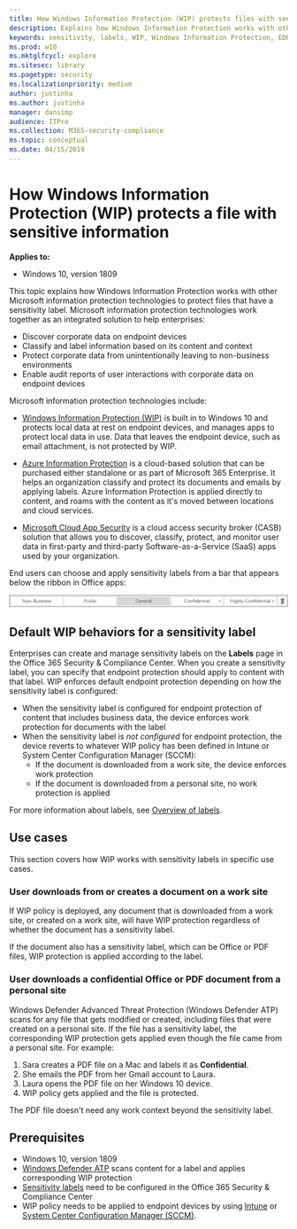 ```yaml
---
title: How Windows Information Protection (WIP) protects files with sensitivive label (Windows 10)
description: Explains how Windows Information Protection works with other Microsoft information protection technologies to protect files that have a sensitivity label.
keywords: sensitivity, labels, WIP, Windows Information Protection, EDP, Enterprise Data Protection
ms.prod: w10
ms.mktglfcycl: explore
ms.sitesec: library
ms.pagetype: security
ms.localizationpriority: medium
author: justinha
ms.author: justinha
manager: dansimp
audience: ITPro
ms.collection: M365-security-compliance
ms.topic: conceptual
ms.date: 04/15/2019
---
```


# How Windows Information Protection (WIP) protects a file with sensitive information 

**Applies to:**

- Windows 10, version 1809

This topic explains how Windows Information Protection works with other Microsoft information protection technologies to protect files that have a sensitivity label. 
Microsoft information protection technologies work together as an integrated solution to help enterprises:

- Discover corporate data on endpoint devices
- Classify and label information based on its content and context
- Protect corporate data from unintentionally leaving to non-business environments
- Enable audit reports of user interactions with corporate data on endpoint devices

Microsoft information protection technologies include:

- [Windows Information Protection (WIP)](protect-enterprise-data-using-wip.md) is built in to Windows 10 and protects local data at rest on endpoint devices, and manages apps to protect local data in use. Data that leaves the endpoint device, such as email attachment, is not protected by WIP. 

- [Azure Information Protection](https://docs.microsoft.com/azure/information-protection/what-is-information-protection) is a cloud-based solution that can be purchased either standalone or as part of Microsoft 365 Enterprise. It helps an organization classify and protect its documents and emails by applying labels. Azure Information Protection is applied directly to content, and roams with the content as it's moved between locations and cloud services.

- [Microsoft Cloud App Security](https://docs.microsoft.com/cloud-app-security/what-is-cloud-app-security) is a cloud access security broker (CASB) solution that allows you to discover, classify, protect, and monitor user data in first-party and third-party Software-as-a-Service (SaaS) apps used by your organization.

End users can choose and apply sensitivity labels from a bar that appears below the ribbon in Office apps:

![Sensitivity labels](images/sensitivity-labels.png)

## Default WIP behaviors for a sensitivity label

Enterprises can create and manage sensitivity labels on the **Labels** page in the Office 365 Security & Compliance Center. 
When you create a sensitivity label, you can specify that endpoint protection should apply to content with that label. 
WIP enforces default endpoint protection depending on how the sensitivity label is configured:

- When the sensitivity label is configured for endpoint protection of content that includes business data, the device enforces work protection for documents with the label
- When the sensitivity label is *not configured* for endpoint protection, the device reverts to whatever WIP policy has been defined in Intune or System Center Configuration Manager (SCCM):
  - If the document is downloaded from a work site, the device enforces work protection
  - If the document is downloaded from a personal site, no work protection is applied

For more information about labels, see [Overview of labels](https://docs.microsoft.com/office365/securitycompliance/labels).

## Use cases 

This section covers how WIP works with sensitivity labels in specific use cases. 

### User downloads from or creates a document on a work site

If WIP policy is deployed, any document that is downloaded from a work site, or created on a work site, will have WIP protection regardless of whether the document has a sensitivity label.

If the document also has a sensitivity label, which can be Office or PDF files, WIP protection is applied according to the label. 

### User downloads a confidential Office or PDF document from a personal site 

Windows Defender Advanced Threat Protection (Windows Defender ATP) scans for any file that gets modified or created, including files that were created on a personal site. 
If the file has a sensitivity label, the corresponding WIP protection gets applied even though the file came from a personal site. 
For example: 

1. Sara creates a PDF file on a Mac and labels it as **Confidential**.
2. She emails the PDF from her Gmail account to Laura.
3. Laura opens the PDF file on her Windows 10 device. 
4. WIP policy gets applied and the file is protected.

The PDF file doesn't need any work context beyond the sensitivity label. 

## Prerequisites

- Windows 10, version 1809
- [Windows Defender ATP](https://docs.microsoft.com/windows/security/threat-protection/windows-defender-atp/windows-defender-advanced-threat-protection) scans content for a label and applies corresponding WIP protection
- [Sensitivity labels](https://docs.microsoft.com/office365/securitycompliance/labels) need to be configured in the Office 365 Security & Compliance Center
- WIP policy needs to be applied to endpoint devices by using [Intune](create-wip-policy-using-intune-azure.md) or [System Center Configuration Manager (SCCM)](overview-create-wip-policy-sccm.md).









